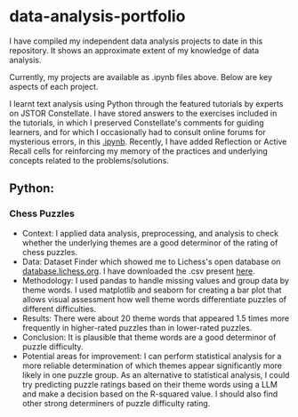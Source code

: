 # data-analysis-portfolio

I have compiled my independent data analysis projects to date in this repository. It shows an approximate extent of my knowledge of data analysis. 

Currently, my projects are available as .ipynb files above. Below are key aspects of each project.

I learnt text analysis using Python through the featured tutorials by experts on JSTOR Constellate. I have stored answers to the exercises included in the tutorials, in which I preserved Constellate's comments for guiding learners, and for which I occasionally had to consult online forums for mysterious errors, in this [.ipynb](https://colab.research.google.com/drive/13c7_YY3ehox7xAEWyYjyrLv97OUQpMwN?usp=sharing). Recently, I have added Reflection or Active Recall cells for reinforcing my memory of the practices and underlying concepts related to the problems/solutions. 

## Python:
### Chess Puzzles
  - Context: I applied data analysis, preprocessing, and analysis to check whether the underlying themes are a good determinor of the rating of chess puzzles.
  - Data: Dataset Finder which showed me to Lichess's open database on [database.lichess.org](database.lichess.org). I have downloaded the .csv present [here](https://database.lichess.org/#puzzles).
  - Methodology: I used pandas to handle missing values and group data by theme words. I used matplotlib and seaborn for creating a bar plot that allows visual assessment how well theme words differentiate puzzles of different difficulties.
  - Results: There were about 20 theme words that appeared 1.5 times more frequently in higher-rated puzzles than in lower-rated puzzles.
  - Conclusion: It is plausible that theme words are a good determinor of puzzle difficulty.
  - Potential areas for improvement: I can perform statistical analysis for a more reliable determination of which themes appear significantly more likely in one puzzle group. As an alternative to statistical analysis, I could try predicting puzzle ratings based on their theme words using a LLM and make a decision based on the R-squared value. I should also find other strong determiners of puzzle difficulty rating. 
